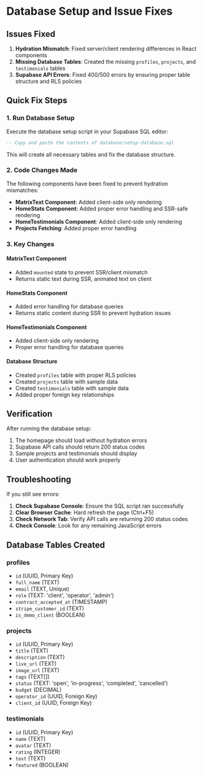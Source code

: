 # Database Setup and Issue Fixes

## Issues Fixed

1. **Hydration Mismatch**: Fixed server/client rendering differences in React components
2. **Missing Database Tables**: Created the missing `profiles`, `projects`, and `testimonials` tables
3. **Supabase API Errors**: Fixed 400/500 errors by ensuring proper table structure and RLS policies

## Quick Fix Steps

### 1. Run Database Setup

Execute the database setup script in your Supabase SQL editor:

```sql
-- Copy and paste the contents of database/setup-database.sql
```

This will create all necessary tables and fix the database structure.

### 2. Code Changes Made

The following components have been fixed to prevent hydration mismatches:

- **MatrixText Component**: Added client-side only rendering
- **HomeStats Component**: Added proper error handling and SSR-safe rendering
- **HomeTestimonials Component**: Added client-side only rendering
- **Projects Fetching**: Added proper error handling

### 3. Key Changes

#### MatrixText Component
- Added `mounted` state to prevent SSR/client mismatch
- Returns static text during SSR, animated text on client

#### HomeStats Component
- Added error handling for database queries
- Returns static content during SSR to prevent hydration issues

#### HomeTestimonials Component
- Added client-side only rendering
- Proper error handling for database queries

#### Database Structure
- Created `profiles` table with proper RLS policies
- Created `projects` table with sample data
- Created `testimonials` table with sample data
- Added proper foreign key relationships

## Verification

After running the database setup:

1. The homepage should load without hydration errors
2. Supabase API calls should return 200 status codes
3. Sample projects and testimonials should display
4. User authentication should work properly

## Troubleshooting

If you still see errors:

1. **Check Supabase Console**: Ensure the SQL script ran successfully
2. **Clear Browser Cache**: Hard refresh the page (Ctrl+F5)
3. **Check Network Tab**: Verify API calls are returning 200 status codes
4. **Check Console**: Look for any remaining JavaScript errors

## Database Tables Created

### profiles
- `id` (UUID, Primary Key)
- `full_name` (TEXT)
- `email` (TEXT, Unique)
- `role` (TEXT: 'client', 'operator', 'admin')
- `contract_accepted_at` (TIMESTAMP)
- `stripe_customer_id` (TEXT)
- `is_demo_client` (BOOLEAN)

### projects
- `id` (UUID, Primary Key)
- `title` (TEXT)
- `description` (TEXT)
- `live_url` (TEXT)
- `image_url` (TEXT)
- `tags` (TEXT[])
- `status` (TEXT: 'open', 'in-progress', 'completed', 'cancelled')
- `budget` (DECIMAL)
- `operator_id` (UUID, Foreign Key)
- `client_id` (UUID, Foreign Key)

### testimonials
- `id` (UUID, Primary Key)
- `name` (TEXT)
- `avatar` (TEXT)
- `rating` (INTEGER)
- `text` (TEXT)
- `featured` (BOOLEAN) 